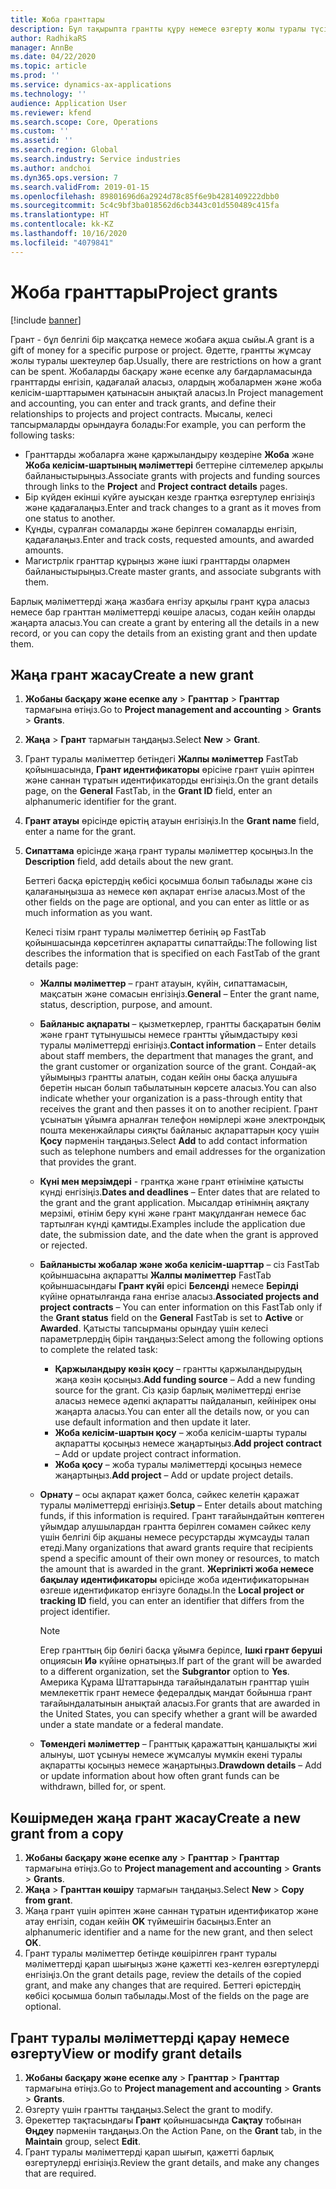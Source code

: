 ```yaml
---
title: Жоба гранттары
description: Бұл тақырыпта грантты құру немесе өзгерту жолы туралы түсіндіріледі.
author: RadhikaRS
manager: AnnBe
ms.date: 04/22/2020
ms.topic: article
ms.prod: ''
ms.service: dynamics-ax-applications
ms.technology: ''
audience: Application User
ms.reviewer: kfend
ms.search.scope: Core, Operations
ms.custom: ''
ms.assetid: ''
ms.search.region: Global
ms.search.industry: Service industries
ms.author: andchoi
ms.dyn365.ops.version: 7
ms.search.validFrom: 2019-01-15
ms.openlocfilehash: 89801696d6a2924d78c85f6e9b4281409222dbb0
ms.sourcegitcommit: 5c4c9bf3ba018562d6cb3443c01d550489c415fa
ms.translationtype: HT
ms.contentlocale: kk-KZ
ms.lasthandoff: 10/16/2020
ms.locfileid: "4079841"
---
```

# <a name="project-grants"></a><span data-ttu-id="a2b9c-103">Жоба гранттары</span><span class="sxs-lookup"><span data-stu-id="a2b9c-103">Project grants</span></span>

[!include [banner](../includes/banner.md)]

<span data-ttu-id="a2b9c-104">Грант - бұл белгілі бір мақсатқа немесе жобаға ақша сыйы.</span><span class="sxs-lookup"><span data-stu-id="a2b9c-104">A grant is a gift of money for a specific purpose or project.</span></span> <span data-ttu-id="a2b9c-105">Әдетте, грантты жұмсау жолы туралы шектеулер бар.</span><span class="sxs-lookup"><span data-stu-id="a2b9c-105">Usually, there are restrictions on how a grant can be spent.</span></span> <span data-ttu-id="a2b9c-106">Жобаларды басқару және есепке алу бағдарламасында гранттарды енгізіп, қадағалай аласыз, олардың жобалармен және жоба келісім-шарттарымен қатынасын анықтай аласыз.</span><span class="sxs-lookup"><span data-stu-id="a2b9c-106">In Project management and accounting, you can enter and track grants, and define their relationships to projects and project contracts.</span></span> <span data-ttu-id="a2b9c-107">Мысалы, келесі тапсырмаларды орындауға болады:</span><span class="sxs-lookup"><span data-stu-id="a2b9c-107">For example, you can perform the following tasks:</span></span>

- <span data-ttu-id="a2b9c-108">Гранттарды жобаларға және қаржыландыру көздеріне **Жоба** және **Жоба келісім-шартының мәліметтері** беттеріне сілтемелер арқылы байланыстырыңыз.</span><span class="sxs-lookup"><span data-stu-id="a2b9c-108">Associate grants with projects and funding sources through links to the **Project** and **Project contract details** pages.</span></span>
- <span data-ttu-id="a2b9c-109">Бір күйден екінші күйге ауысқан кезде грантқа өзгертулер енгізіңіз және қадағалаңыз.</span><span class="sxs-lookup"><span data-stu-id="a2b9c-109">Enter and track changes to a grant as it moves from one status to another.</span></span>
- <span data-ttu-id="a2b9c-110">Құнды, сұралған сомаларды және берілген сомаларды енгізіп, қадағалаңыз.</span><span class="sxs-lookup"><span data-stu-id="a2b9c-110">Enter and track costs, requested amounts, and awarded amounts.</span></span>
- <span data-ttu-id="a2b9c-111">Магистрлік гранттар құрыңыз және ішкі гранттарды олармен байланыстырыңыз.</span><span class="sxs-lookup"><span data-stu-id="a2b9c-111">Create master grants, and associate subgrants with them.</span></span>

<span data-ttu-id="a2b9c-112">Барлық мәліметтерді жаңа жазбаға енгізу арқылы грант құра аласыз немесе бар гранттан мәліметтерді көшіре аласыз, содан кейін оларды жаңарта аласыз.</span><span class="sxs-lookup"><span data-stu-id="a2b9c-112">You can create a grant by entering all the details in a new record, or you can copy the details from an existing grant and then update them.</span></span>

## <a name="create-a-new-grant"></a><span data-ttu-id="a2b9c-113">Жаңа грант жасау</span><span class="sxs-lookup"><span data-stu-id="a2b9c-113">Create a new grant</span></span>

1. <span data-ttu-id="a2b9c-114">**Жобаны басқару және есепке алу** \> **Гранттар** \> **Гранттар** тармағына өтіңіз.</span><span class="sxs-lookup"><span data-stu-id="a2b9c-114">Go to **Project management and accounting** \> **Grants** \> **Grants**.</span></span>
2. <span data-ttu-id="a2b9c-115">**Жаңа** \> **Грант** тармағын таңдаңыз.</span><span class="sxs-lookup"><span data-stu-id="a2b9c-115">Select **New** \> **Grant**.</span></span>
3. <span data-ttu-id="a2b9c-116">Грант туралы мәліметтер бетіндегі **Жалпы мәліметтер** FastTab қойыншасында, **Грант идентификаторы** өрісіне грант үшін әріптен және саннан тұратын идентификаторды енгізіңіз.</span><span class="sxs-lookup"><span data-stu-id="a2b9c-116">On the grant details page, on the **General** FastTab, in the **Grant ID** field, enter an alphanumeric identifier for the grant.</span></span>
4. <span data-ttu-id="a2b9c-117">**Грант атауы** өрісінде өрістің атауын енгізіңіз.</span><span class="sxs-lookup"><span data-stu-id="a2b9c-117">In the **Grant name** field, enter a name for the grant.</span></span>
5. <span data-ttu-id="a2b9c-118">**Сипаттама** өрісінде жаңа грант туралы мәліметтер қосыңыз.</span><span class="sxs-lookup"><span data-stu-id="a2b9c-118">In the **Description** field, add details about the new grant.</span></span>

    <span data-ttu-id="a2b9c-119">Беттегі басқа өрістердің көбісі қосымша болып табылады және сіз қалағаныңызша аз немесе көп ақпарат енгізе аласыз.</span><span class="sxs-lookup"><span data-stu-id="a2b9c-119">Most of the other fields on the page are optional, and you can enter as little or as much information as you want.</span></span>

    <span data-ttu-id="a2b9c-120">Келесі тізім грант туралы мәліметтер бетінің әр FastTab қойыншасында көрсетілген ақпаратты сипаттайды:</span><span class="sxs-lookup"><span data-stu-id="a2b9c-120">The following list describes the information that is specified on each FastTab of the grant details page:</span></span>

    - <span data-ttu-id="a2b9c-121">**Жалпы мәліметтер** – грант атауын, күйін, сипаттамасын, мақсатын және сомасын енгізіңіз.</span><span class="sxs-lookup"><span data-stu-id="a2b9c-121">**General** – Enter the grant name, status, description, purpose, and amount.</span></span>
    - <span data-ttu-id="a2b9c-122">**Байланыс ақпараты** – қызметкерлер, грантты басқаратын бөлім және грант тұтынушысы немесе грантты ұйымдастыру көзі туралы мәліметтерді енгізіңіз.</span><span class="sxs-lookup"><span data-stu-id="a2b9c-122">**Contact information** – Enter details about staff members, the department that manages the grant, and the grant customer or organization source of the grant.</span></span> <span data-ttu-id="a2b9c-123">Сондай-ақ ұйымыңыз грантты алатын, содан кейін оны басқа алушыға беретін нысан болып табылатынын көрсете аласыз.</span><span class="sxs-lookup"><span data-stu-id="a2b9c-123">You can also indicate whether your organization is a pass-through entity that receives the grant and then passes it on to another recipient.</span></span> <span data-ttu-id="a2b9c-124">Грант ұсынатын ұйымға арналған телефон нөмірлері және электрондық пошта мекенжайлары сияқты байланыс ақпараттарын қосу үшін **Қосу** пәрменін таңдаңыз.</span><span class="sxs-lookup"><span data-stu-id="a2b9c-124">Select **Add** to add contact information such as telephone numbers and email addresses for the organization that provides the grant.</span></span>
    - <span data-ttu-id="a2b9c-125">**Күні мен мерзімдері** - грантқа және грант өтініміне қатысты күнді енгізіңіз.</span><span class="sxs-lookup"><span data-stu-id="a2b9c-125">**Dates and deadlines** – Enter dates that are related to the grant and the grant application.</span></span> <span data-ttu-id="a2b9c-126">Мысалдар өтінімнің аяқталу мерзімі, өтінім беру күні және грант мақұлданған немесе бас тартылған күнді қамтиды.</span><span class="sxs-lookup"><span data-stu-id="a2b9c-126">Examples include the application due date, the submission date, and the date when the grant is approved or rejected.</span></span>
    - <span data-ttu-id="a2b9c-127">**Байланысты жобалар және жоба келісім-шарттар** – сіз FastTab қойыншасына ақпаратты **Жалпы мәліметтер** FastTab қойыншасындағы **Грант күйі** өрісі **Белсенді** немесе **Берілді** күйіне орнатылғанда ғана енгізе аласыз.</span><span class="sxs-lookup"><span data-stu-id="a2b9c-127">**Associated projects and project contracts** – You can enter information on this FastTab only if the **Grant status** field on the **General** FastTab is set to **Active** or **Awarded**.</span></span> <span data-ttu-id="a2b9c-128">Қатысты тапсырманы орындау үшін келесі параметрлердің бірін таңдаңыз:</span><span class="sxs-lookup"><span data-stu-id="a2b9c-128">Select among the following options to complete the related task:</span></span>

        - <span data-ttu-id="a2b9c-129">**Қаржыландыру көзін қосу** – грантты қаржыландырудың жаңа көзін қосыңыз.</span><span class="sxs-lookup"><span data-stu-id="a2b9c-129">**Add funding source** – Add a new funding source for the grant.</span></span> <span data-ttu-id="a2b9c-130">Сіз қазір барлық мәліметтерді енгізе аласыз немесе әдепкі ақпаратты пайдаланып, кейінірек оны жаңарта аласыз.</span><span class="sxs-lookup"><span data-stu-id="a2b9c-130">You can enter all the details now, or you can use default information and then update it later.</span></span>
        - <span data-ttu-id="a2b9c-131">**Жоба келісім-шартын қосу** – жоба келісім-шарты туралы ақпаратты қосыңыз немесе жаңартыңыз.</span><span class="sxs-lookup"><span data-stu-id="a2b9c-131">**Add project contract** – Add or update project contract information.</span></span>
        - <span data-ttu-id="a2b9c-132">**Жоба қосу** – жоба туралы мәліметтерді қосыңыз немесе жаңартыңыз.</span><span class="sxs-lookup"><span data-stu-id="a2b9c-132">**Add project** – Add or update project details.</span></span>

    - <span data-ttu-id="a2b9c-133">**Орнату** – осы ақпарат қажет болса, сәйкес келетін қаражат туралы мәліметтерді енгізіңіз.</span><span class="sxs-lookup"><span data-stu-id="a2b9c-133">**Setup** – Enter details about matching funds, if this information is required.</span></span> <span data-ttu-id="a2b9c-134">Грант тағайындайтын көптеген ұйымдар алушылардан грантта берілген сомамен сәйкес келу үшін белгілі бір ақшаны немесе ресурстарды жұмсауды талап етеді.</span><span class="sxs-lookup"><span data-stu-id="a2b9c-134">Many organizations that award grants require that recipients spend a specific amount of their own money or resources, to match the amount that is awarded in the grant.</span></span> <span data-ttu-id="a2b9c-135">**Жергілікті жоба немесе бақылау идентификаторы** өрісінде жоба идентификаторынан өзгеше идентификатор енгізуге болады.</span><span class="sxs-lookup"><span data-stu-id="a2b9c-135">In the **Local project or tracking ID** field, you can enter an identifier that differs from the project identifier.</span></span>

        > [!NOTE]
        > <span data-ttu-id="a2b9c-136">Егер гранттың бір бөлігі басқа ұйымға берілсе, **Ішкі грант беруші** опциясын **Иә** күйіне орнатыңыз.</span><span class="sxs-lookup"><span data-stu-id="a2b9c-136">If part of the grant will be awarded to a different organization, set the **Subgrantor** option to **Yes**.</span></span> <span data-ttu-id="a2b9c-137">Америка Құрама Штаттарында тағайындалатын гранттар үшін мемлекеттік грант немесе федералдық мандат бойынша грант тағайындалатынын анықтай аласыз.</span><span class="sxs-lookup"><span data-stu-id="a2b9c-137">For grants that are awarded in the United States, you can specify whether a grant will be awarded under a state mandate or a federal mandate.</span></span>

    - <span data-ttu-id="a2b9c-138">**Төмендегі мәліметтер** – Гранттық қаражаттың қаншалықты жиі алынуы, шот ұсынуы немесе жұмсалуы мүмкін екені туралы ақпаратты қосыңыз немесе жаңартыңыз.</span><span class="sxs-lookup"><span data-stu-id="a2b9c-138">**Drawdown details** – Add or update information about how often grant funds can be withdrawn, billed for, or spent.</span></span>

## <a name="create-a-new-grant-from-a-copy"></a><span data-ttu-id="a2b9c-139">Көшірмеден жаңа грант жасау</span><span class="sxs-lookup"><span data-stu-id="a2b9c-139">Create a new grant from a copy</span></span>

1. <span data-ttu-id="a2b9c-140">**Жобаны басқару және есепке алу** \> **Гранттар** \> **Гранттар** тармағына өтіңіз.</span><span class="sxs-lookup"><span data-stu-id="a2b9c-140">Go to **Project management and accounting** \> **Grants** \> **Grants**.</span></span>
2. <span data-ttu-id="a2b9c-141">**Жаңа** \> **Гранттан көшіру** тармағын таңдаңыз.</span><span class="sxs-lookup"><span data-stu-id="a2b9c-141">Select **New** \> **Copy from grant**.</span></span>
3. <span data-ttu-id="a2b9c-142">Жаңа грант үшін әріптен және саннан тұратын идентификатор және атау енгізіп, содан кейін **OK** түймешігін басыңыз.</span><span class="sxs-lookup"><span data-stu-id="a2b9c-142">Enter an alphanumeric identifier and a name for the new grant, and then select **OK**.</span></span>
4. <span data-ttu-id="a2b9c-143">Грант туралы мәліметтер бетінде көшірілген грант туралы мәліметтерді қарап шығыңыз және қажетті кез-келген өзгертулерді енгізіңіз.</span><span class="sxs-lookup"><span data-stu-id="a2b9c-143">On the grant details page, review the details of the copied grant, and make any changes that are required.</span></span> <span data-ttu-id="a2b9c-144">Беттегі өрістердің көбісі қосымша болып табылады.</span><span class="sxs-lookup"><span data-stu-id="a2b9c-144">Most of the fields on the page are optional.</span></span>

## <a name="view-or-modify-grant-details"></a><span data-ttu-id="a2b9c-145">Грант туралы мәліметтерді қарау немесе өзгерту</span><span class="sxs-lookup"><span data-stu-id="a2b9c-145">View or modify grant details</span></span>

1. <span data-ttu-id="a2b9c-146">**Жобаны басқару және есепке алу** \> **Гранттар** \> **Гранттар** тармағына өтіңіз.</span><span class="sxs-lookup"><span data-stu-id="a2b9c-146">Go to **Project management and accounting** \> **Grants** \> **Grants**.</span></span>
2. <span data-ttu-id="a2b9c-147">Өзгерту үшін грантты таңдаңыз.</span><span class="sxs-lookup"><span data-stu-id="a2b9c-147">Select the grant to modify.</span></span>
3. <span data-ttu-id="a2b9c-148">Әрекеттер тақтасындағы **Грант** қойыншасында **Сақтау** тобынан **Өңдеу** пәрменін таңдаңыз.</span><span class="sxs-lookup"><span data-stu-id="a2b9c-148">On the Action Pane, on the **Grant** tab, in the **Maintain** group, select **Edit**.</span></span>
4. <span data-ttu-id="a2b9c-149">Грант туралы мәліметтерді қарап шығып, қажетті барлық өзгертулерді енгізіңіз.</span><span class="sxs-lookup"><span data-stu-id="a2b9c-149">Review the grant details, and make any changes that are required.</span></span>
